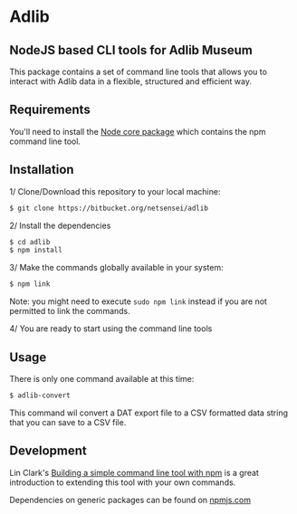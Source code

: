 # Adlib

## NodeJS based CLI tools for Adlib Museum

This package contains a set of command line tools that allows you to interact
with Adlib data in a flexible, structured and efficient way.

## Requirements

You'll need to install the [Node core package](https://nodejs.org/) which
contains the npm command line tool.

## Installation

1/ Clone/Download this repository to your local machine:

``` bash
$ git clone https://bitbucket.org/netsensei/adlib
```

2/ Install the dependencies

``` bash
$ cd adlib
$ npm install
```

3/ Make the commands globally available in your system:

``` bash
$ npm link
```

Note: you might need to execute `sudo npm link` instead if you are not permitted
to link the commands.

4/ You are ready to start using the command line tools

## Usage

There is only one command available at this time:

``` bash
$ adlib-convert
```

This command wil convert a DAT export file to a CSV formatted data string that
you can save to a CSV file.

## Development

Lin Clark's [Building a simple command line tool with npm](http://blog.npmjs.org/post/118810260230/building-a-simple-command-line-tool-with-npm) is a great
introduction to extending this tool with your own commands.

Dependencies on generic packages can be found on [npmjs.com](https://www.npmjs.com/)


